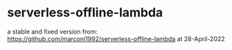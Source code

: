 # serverless-offline-lambda
a stable and fixed version from: https://github.com/marconi1992/serverless-offline-lambda at 28-April-2022
